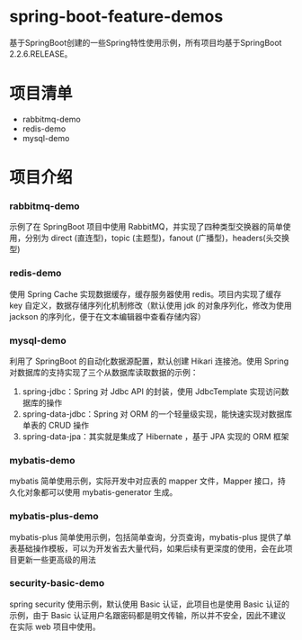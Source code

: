 # spring-boot-feature-demos
基于SpringBoot创建的一些Spring特性使用示例，所有项目均基于SpringBoot 2.2.6.RELEASE。


# 项目清单
* rabbitmq-demo
* redis-demo
* mysql-demo

# 项目介绍
### rabbitmq-demo
示例了在 SpringBoot 项目中使用 RabbitMQ，并实现了四种类型交换器的简单使用，分别为 direct (直连型)，topic (主题型)，fanout (广播型)，headers(头交换型)

### redis-demo
使用 Spring Cache 实现数据缓存，缓存服务器使用 redis。项目内实现了缓存 key 自定义，数据存储序列化机制修改（默认使用 jdk 的对象序列化，修改为使用 jackson 的序列化，便于在文本编辑器中查看存储内容）

### mysql-demo
利用了 SpringBoot 的自动化数据源配置，默认创建 Hikari 连接池。使用 Spring 对数据库的支持实现了三个从数据库读取数据的示例：
1. spring-jdbc：Spring 对 Jdbc API 的封装，使用 JdbcTemplate 实现访问数据库的操作
2. spring-data-jdbc：Spring 对 ORM 的一个轻量级实现，能快速实现对数据库单表的 CRUD 操作
3. spring-data-jpa：其实就是集成了 Hibernate ，基于 JPA 实现的 ORM 框架

### mybatis-demo
mybatis 简单使用示例，实际开发中对应表的 mapper 文件，Mapper 接口，持久化对象都可以使用 mybatis-generator 生成。

### mybatis-plus-demo
mybatis-plus 简单使用示例，包括简单查询，分页查询，mybatis-plus 提供了单表基础操作模板，可以为开发省去大量代码，如果后续有更深度的使用，会在此项目更新一些更高级的用法

### security-basic-demo
spring security 使用示例，默认使用 Basic 认证，此项目也是使用 Basic 认证的示例，由于 Basic 认证用户名跟密码都是明文传输，所以并不安全，因此不建议在实际 web 项目中使用。
